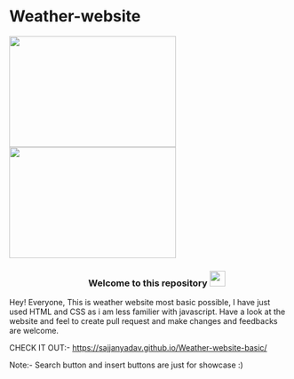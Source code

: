# Weather-website
<div>
<img align="center" src="https://media.istockphoto.com/id/531889697/photo/weather-forecast-concept.jpg?s=612x612&w=0&k=20&c=FsYyo1HrL9WCpYt4RUzV39qIqEpz6ylTXxVxlh95lR8=" width="300" height="200"><img align="center" src="https://media.istockphoto.com/id/477110708/photo/weather-forecast.jpg?s=612x612&w=0&k=20&c=plbIXX9mIs7G92x_HBc5KgbbHef5S-V130t9SqAabKI=" width="300" height="200">
</div>

<h3 align="center">
  &nbsp;&nbsp;&nbsp;&nbsp;&nbsp;&nbsp;&nbsp;Welcome to this repository
  <img src="https://media.giphy.com/media/hvRJCLFzcasrR4ia7z/giphy.gif" width="28">
</h3>

Hey! Everyone, This is weather website most basic possible, I have just used HTML and CSS as i am less familier with javascript. Have a look at the website and feel to create pull request and make changes and feedbacks are welcome.

CHECK IT OUT:- https://sajjanyadav.github.io/Weather-website-basic/

Note:- Search button and insert buttons are just for showcase :)
